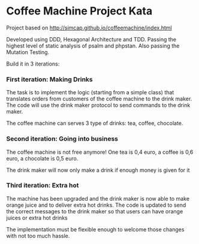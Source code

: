 # Coffee Machine Project Kata

Project based on http://simcap.github.io/coffeemachine/index.html

Developed using DDD, Hexagonal Architecture and TDD. Passing the highest level of static analysis of psalm and phpstan. Also passing the Mutation Testing.

Build it in 3 iterations:

### First iteration: Making Drinks

The task is to implement the logic (starting from a simple class) that translates orders from customers of the coffee machine to the drink maker. The code will use the drink maker protocol to send commands to the drink maker.

The coffee machine can serves 3 type of drinks: tea, coffee, chocolate.

### Second iteration: Going into business

The coffee machine is not free anymore! One tea is 0,4 euro, a coffee is 0,6 euro, a chocolate is 0,5 euro.

The drink maker will now only make a drink if enough money is given for it

### Third iteration: Extra hot

The machine has been upgraded and the drink maker is now able to make orange juice and to deliver extra hot drinks. The code is updated to send the correct messages to the drink maker so that users can have orange juices or extra hot drinks

The implementation must be flexible enough to welcome those changes with not too much hassle.